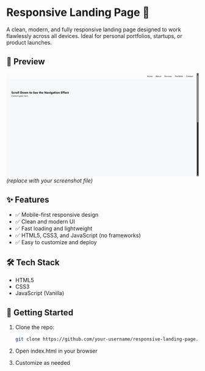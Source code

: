 # Responsive Landing Page 🚀

A clean, modern, and fully responsive landing page designed to work flawlessly across all devices. Ideal for personal portfolios, startups, or product launches.

## 📸 Preview

![Landing Page Screenshot](preview.png) *(replace with your screenshot file)*

## ✨ Features

- ✅ Mobile-first responsive design  
- ✅ Clean and modern UI  
- ✅ Fast loading and lightweight  
- ✅ HTML5, CSS3, and JavaScript (no frameworks)  
- ✅ Easy to customize and deploy  

## 🛠️ Tech Stack

- HTML5  
- CSS3  
- JavaScript (Vanilla)


## 🚀 Getting Started

1. Clone the repo:
   ```bash
   git clone https://github.com/your-username/responsive-landing-page.git
2. Open index.html in your browser

3. Customize as needed
